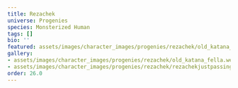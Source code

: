 ```yaml
---
title: Rezachek
universe: Progenies
species: Monsterized Human
tags: []
bio: ''
featured: assets/images/character_images/progenies/rezachek/old_katana_fella.webp
gallery:
- assets/images/character_images/progenies/rezachek/old_katana_fella.webp
- assets/images/character_images/progenies/rezachek/rezachekjustpassing.webp
order: 26.0
---
```

